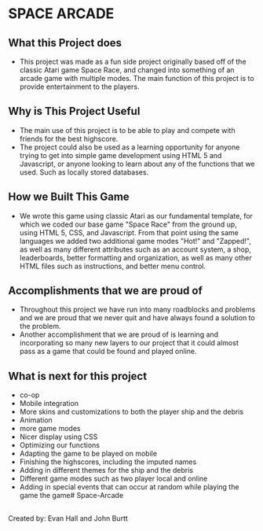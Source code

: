 # SPACE ARCADE
## What this Project does
- This project was made as a fun side project originally based off of the classic Atari game Space Race, and changed into something of an arcade game with multiple modes. The main function of this project is to provide entertainment to the players.

## Why is This Project Useful
- The main use of this project is to be able to play and compete with friends for the best highscore.
- The project could also be used as a learning opportunity for anyone trying to get into simple game development using HTML 5 and Javascript, or anyone looking to learn about any of the functions that we used. Such as locally stored databases. 

## How we Built This Game 
- We wrote this game using classic Atari as our fundamental template, for which we coded our base game "Space Race" from the ground up, using HTML 5, CSS, and Javascript. From that point using the same languages we added two additional game modes "Hot!" and "Zapped!", as well as many different attributes such as an account system, a shop, leaderboards, better formatting and organization, as well as many other HTML files such as instructions, and better menu control.

## Accomplishments that we are proud of
- Throughout this project we have run into many roadblocks and problems and we are proud that we never quit and have always found a solution to the problem.
- Another accomplishment that we are proud of is learning and incorporating so many new layers to our project that it could almost pass as a game that could be found and played online.

 
## What is next for this project
- co-op
- Mobile integration
- More skins and customizations to both the player ship and the debris
- Animation  
- more game modes 
- Nicer display using CSS
- Optimizing our functions
- Adapting the game to be played on mobile
- Finishing the highscores, including the imputed names 
- Adding in different themes for the ship and the debris
- Different game modes such as two player local and online
- Adding in special events that can occur at random while playing the game
 the game# Space-Arcade
##
Created by: Evan Hall and John Burtt
